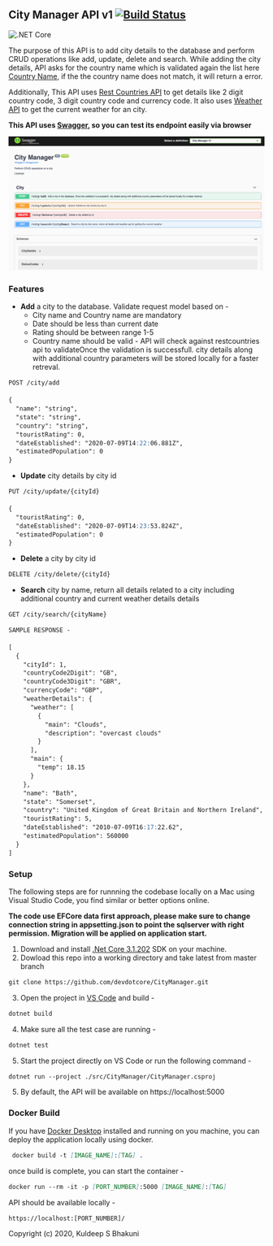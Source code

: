 ## City Manager API v1 [![Build Status](https://dev.azure.com/devcore-org/citymanagerv1/_apis/build/status/citymanagerv1%20-%20CI?branchName=master)](https://dev.azure.com/devcore-org/citymanagerv1/_build/latest?definitionId=10&branchName=master)

![.NET Core](https://github.com/devdotcore/CityManager/workflows/.NET%20Core/badge.svg)

The purpose of this API is to add city details to the database and perform CRUD operations like add, update, delete and search. While adding the city details, API asks for the country name which is validated again the list here [Country Name](https://restcountries.eu/rest/v2/all?fields=name;), if the the country name does not match, it will return a error.

Additionally, This API uses [Rest Countries API](https://restcountries.eu/) to get details like 2 digit country code, 3 digit country code and currency code. It also uses [Weather API](https://openweathermap.org/api) to get the current weather for an city.

**This API uses [Swagger](https://swagger.io/), so you can test its endpoint easily via browser**

![Image of Swagger](https://github.com/devdotcore/CityManager/blob/master/github_static/swagger_home.png)

### Features
* **Add** a city to the database. Validate request model based on -
  * City name and Country name are mandatory
  * Date should be less than current date
  * Rating should be between range 1-5
  * Country name should be valid - API will check against restcountries api to validateOnce the validation is successfull. city details along with additional country parameters will be stored locally for a faster retreval.

```markdown
POST /city/add

{
  "name": "string",
  "state": "string",
  "country": "string",
  "touristRating": 0,
  "dateEstablished": "2020-07-09T14:22:06.881Z",
  "estimatedPopulation": 0
}
```

* **Update** city details by city id 

```markdown
PUT /city/update/{cityId}

{
  "touristRating": 0,
  "dateEstablished": "2020-07-09T14:23:53.824Z",
  "estimatedPopulation": 0
}
```

* **Delete** a city by city id 

```markdown
DELETE /city/delete/{cityId}
```
* **Search** city by name, return all details related to a city including additional country and current weather details details

```markdown
GET /city/search/{cityName}
```

```markdown
SAMPLE RESPONSE -

[
  {
    "cityId": 1,
    "countryCode2Digit": "GB",
    "countryCode3Digit": "GBR",
    "currencyCode": "GBP",
    "weatherDetails": {
      "weather": [
        {
          "main": "Clouds",
          "description": "overcast clouds"
        }
      ],
      "main": {
        "temp": 18.15
      }
    },
    "name": "Bath",
    "state": "Somerset",
    "country": "United Kingdom of Great Britain and Northern Ireland",
    "touristRating": 5,
    "dateEstablished": "2010-07-09T16:17:22.62",
    "estimatedPopulation": 560000
  }
]
```

### Setup
The following steps are for runnning the codebase locally on a Mac using Visual Studio Code, you find similar or better options online.

**The code use EFCore data first approach, please make sure to change connection string in appsetting.json to point the sqlserver with right permission. Migration will be applied on application start.**

1. Download and install [.Net Core 3.1.202](https://dotnet.microsoft.com/download/dotnet-core/3.1) SDK on your machine.
2. Dowload this repo into a working directory and take latest from master branch
```markdown
git clone https://github.com/devdotcore/CityManager.git
```
3. Open the project in [VS Code](https://code.visualstudio.com/) and build -
```markdown
dotnet build
```
4. Make sure all the test case are running -
```markdown
dotnet test
```
5. Start the project directly on VS Code or run the following command -
```markdown
dotnet run --project ./src/CityManager/CityManager.csproj
```
5. By default, the API will be available on https://localhost:5000

### Docker Build
If you have [Docker Desktop](https://www.docker.com/products/docker-desktop) installed and running on you machine, you can deploy the application locally using docker.

```markdown
 docker build -t [IMAGE_NAME]:[TAG] .  
```
once build is complete, you can start the container -

```markdown
docker run --rm -it -p [PORT_NUMBER]:5000 [IMAGE_NAME]:[TAG]
```

API should be available locally -

```markdown
https://localhost:[PORT_NUMBER]/
```

Copyright (c) 2020, Kuldeep S Bhakuni
